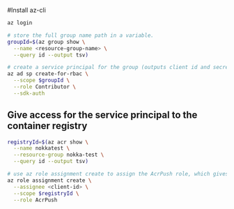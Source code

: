#Install az-cli

```bash
az login
```

```bash
# store the full group name path in a variable.
groupId=$(az group show \
  --name <resource-group-name> \
  --query id --output tsv)
```

```bash
# create a service principal for the group (outputs client id and secret).
az ad sp create-for-rbac \
  --scope $groupId \
  --role Contributor \
  --sdk-auth
```

## Give access for the service principal to the container registry

```bash
registryId=$(az acr show \
  --name nokkatest \
  --resource-group nokka-test \
  --query id --output tsv)
```

```bash
# use az role assignment create to assign the AcrPush role, which gives push and pull access to the registry. Substitute the client ID of your service principal:
az role assignment create \
  --assignee <client-id> \
  --scope $registryId \
  --role AcrPush
```
